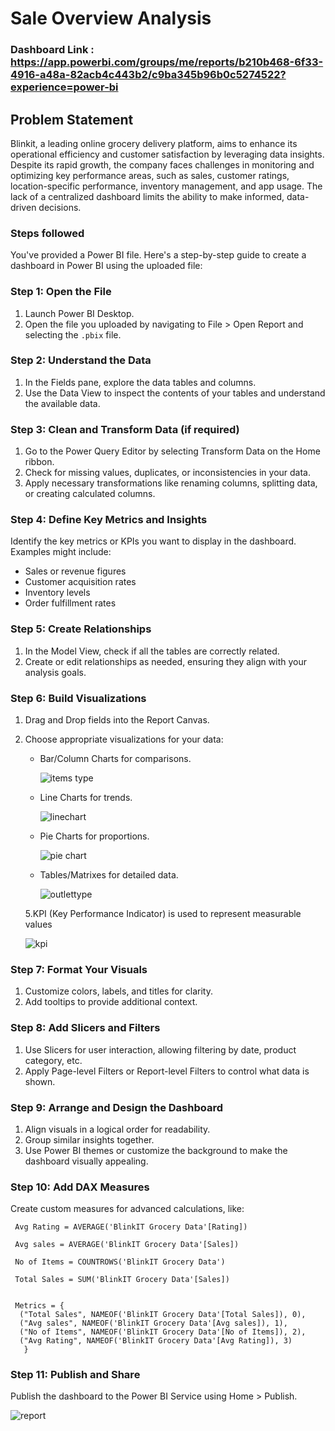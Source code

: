 # Sale Overview Analysis

### Dashboard Link : https://app.powerbi.com/groups/me/reports/b210b468-6f33-4916-a48a-82acb4c443b2/c9ba345b96b0c5274522?experience=power-bi

## Problem Statement

Blinkit, a leading online grocery delivery platform, aims to enhance its operational efficiency and customer satisfaction by leveraging data insights. Despite its rapid growth, the company faces challenges in monitoring and optimizing key performance areas, such as sales, customer ratings, location-specific performance, inventory management, and app usage. The lack of a centralized dashboard limits the ability to make informed, data-driven decisions.

### Steps followed 

You've provided a Power BI file. Here's a step-by-step guide to create a dashboard in Power BI using the uploaded file:

### Step 1: Open the File
1. Launch Power BI Desktop.
2. Open the file you uploaded by navigating to File > Open Report and selecting the `.pbix` file.

### Step 2: Understand the Data
1. In the Fields pane, explore the data tables and columns.
2. Use the Data View to inspect the contents of your tables and understand the available data.

### Step 3: Clean and Transform Data (if required)
1. Go to the Power Query Editor by selecting Transform Data on the Home ribbon.
2. Check for missing values, duplicates, or inconsistencies in your data.
3. Apply necessary transformations like renaming columns, splitting data, or creating calculated columns.

### Step 4: Define Key Metrics and Insights
Identify the key metrics or KPIs you want to display in the dashboard. Examples might include:
- Sales or revenue figures
- Customer acquisition rates
- Inventory levels
- Order fulfillment rates

### Step 5: Create Relationships
1. In the Model View, check if all the tables are correctly related.
2. Create or edit relationships as needed, ensuring they align with your analysis goals.

### Step 6: Build Visualizations
1. Drag and Drop fields into the Report Canvas.
2. Choose appropriate visualizations for your data:
   - Bar/Column Charts for comparisons.

        ![items type](https://github.com/user-attachments/assets/5555814c-d1d0-444a-b438-7c1f56f16e14)

   - Line Charts for trends.

      ![linechart](https://github.com/user-attachments/assets/53cc82d2-4eb0-405a-ac36-99e579d1f446)

   - Pie Charts for proportions.

       ![pie chart](https://github.com/user-attachments/assets/0f7f7836-5341-4b58-8f54-5ad9bdd7c1c8)

   - Tables/Matrixes for detailed data.

     ![outlettype](https://github.com/user-attachments/assets/ecb4d401-ab38-493f-af4f-70c53097519b)

    5.KPI (Key Performance Indicator) is used to represent measurable values

    ![kpi](https://github.com/user-attachments/assets/c5aa27f7-c86d-4ac6-8cf1-a4dc86f27a0e) 


### Step 7: Format Your Visuals
1. Customize colors, labels, and titles for clarity.
2. Add tooltips to provide additional context.

### Step 8: Add Slicers and Filters
1. Use Slicers for user interaction, allowing filtering by date, product category, etc.
2. Apply Page-level Filters or Report-level Filters to control what data is shown.

### Step 9: Arrange and Design the Dashboard
1. Align visuals in a logical order for readability.
2. Group similar insights together.
3. Use Power BI themes or customize the background to make the dashboard visually appealing.

### Step 10: Add DAX Measures 
Create custom measures for advanced calculations, like:

     Avg Rating = AVERAGE('BlinkIT Grocery Data'[Rating])

     Avg sales = AVERAGE('BlinkIT Grocery Data'[Sales])

     No of Items = COUNTROWS('BlinkIT Grocery Data')

     Total Sales = SUM('BlinkIT Grocery Data'[Sales])


     Metrics = {
      ("Total Sales", NAMEOF('BlinkIT Grocery Data'[Total Sales]), 0),
      ("Avg sales", NAMEOF('BlinkIT Grocery Data'[Avg sales]), 1),
      ("No of Items", NAMEOF('BlinkIT Grocery Data'[No of Items]), 2),
      ("Avg Rating", NAMEOF('BlinkIT Grocery Data'[Avg Rating]), 3)
       }


### Step 11: Publish and Share
 Publish the dashboard to the Power BI Service using Home > Publish.

![report](https://github.com/user-attachments/assets/cb5abd6c-9249-4f2d-9c8e-087c53c55b2c)
